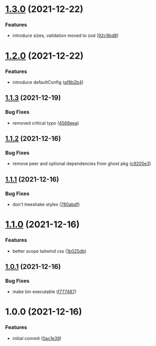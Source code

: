 # [1.3.0](https://github.com/panels-land/scripts/compare/v1.2.0...v1.3.0) (2021-12-22)


### Features

* introduce sizes, validation moved to zod ([92c9bd8](https://github.com/panels-land/scripts/commit/92c9bd806d5478aab9fa7c064c6543227c10550f))

# [1.2.0](https://github.com/panels-land/scripts/compare/v1.1.3...v1.2.0) (2021-12-22)


### Features

* introduce defaultConfig ([af8b2b4](https://github.com/panels-land/scripts/commit/af8b2b43a5711ecd0e0b9f5fc5e4a1422fef9ece))

## [1.1.3](https://github.com/panels-land/scripts/compare/v1.1.2...v1.1.3) (2021-12-19)


### Bug Fixes

* removed critical typo ([4568eea](https://github.com/panels-land/scripts/commit/4568eea8bc7d3d46c53d81c4b4782218f8dc9453))

## [1.1.2](https://github.com/panels-land/scripts/compare/v1.1.1...v1.1.2) (2021-12-16)


### Bug Fixes

* remove peer and optional dependencies from ghost pkg ([c9205e3](https://github.com/panels-land/scripts/commit/c9205e384b1889bc7b73a1094815a2e5c891460e))

## [1.1.1](https://github.com/panels-land/scripts/compare/v1.1.0...v1.1.1) (2021-12-16)


### Bug Fixes

* don't treeshake styles ([780abdf](https://github.com/panels-land/scripts/commit/780abdf0fcc651e711e198949f886a9ae11f0205))

# [1.1.0](https://github.com/panels-land/scripts/compare/v1.0.1...v1.1.0) (2021-12-16)


### Features

* better scope tailwind css ([1b025db](https://github.com/panels-land/scripts/commit/1b025db041846301bfa40fd6500395d5dde9f593))

## [1.0.1](https://github.com/panels-land/scripts/compare/v1.0.0...v1.0.1) (2021-12-16)


### Bug Fixes

* make bin executable ([f777487](https://github.com/panels-land/scripts/commit/f777487905ddf9635938754e1bf759a1fdc156a6))

# 1.0.0 (2021-12-16)


### Features

* initial commit ([0ac1e39](https://github.com/panels-land/scripts/commit/0ac1e397970cf4a539e8759e49d9daa676f4dbea))
